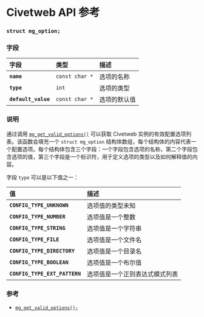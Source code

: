 # Civetweb API 参考

### `struct mg_option;`

### 字段

| 字段 | 类型 | 描述 |
| :--- | :--- | :--- |
| **`name`** | `const char *` | 选项的名称 |
| **`type`** | `int` | 选项的类型 |
| **`default_value`** | `const char *` | 选项的默认值 |

### 说明

通过调用 [`mg_get_valid_options()`](mg_get_valid_options.md) 可以获取 Civetweb 实例的有效配置选项列表。该函数会填充一个 `struct mg_option` 结构体数组，每个结构体的内容代表一个配置选项。每个结构体包含三个字段：一个字段包含选项的名称，第二个字段包含选项的值，第三个字段是一个标识符，用于定义选项的类型以及如何解释值的内容。

字段 `type` 可以是以下值之一：

| 值 | 描述 |
| :--- | :--- |
| **`CONFIG_TYPE_UNKNOWN`** | 选项值的类型未知 |
| **`CONFIG_TYPE_NUMBER`** | 选项值是一个整数 |
| **`CONFIG_TYPE_STRING`** | 选项值是一个字符串 |
| **`CONFIG_TYPE_FILE`** | 选项值是一个文件名 |
| **`CONFIG_TYPE_DIRECTORY`** | 选项值是一个目录名 |
| **`CONFIG_TYPE_BOOLEAN`** | 选项值是一个布尔值 |
| **`CONFIG_TYPE_EXT_PATTERN`** | 选项值是一个正则表达式模式列表 |

### 参考

* [`mg_get_valid_options();`](mg_get_valid_options.md)